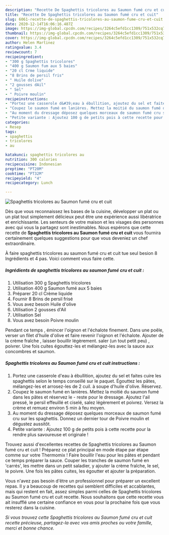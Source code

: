 ```yaml
---
description: "Recette De Spaghettis tricolores au Saumon fumé cru et cuit"
title: "Recette De Spaghettis tricolores au Saumon fumé cru et cuit"
slug: 6061-recette-de-spaghettis-tricolores-au-saumon-fume-cru-et-cuit
date: 2020-12-14T16:06:16.487Z
image: https://img-global.cpcdn.com/recipes/3264c5efd1cc1309/751x532cq70/spaghettis-tricolores-au-saumon-fume-cru-et-cuit-photo-principale-de-la-recette.jpg
thumbnail: https://img-global.cpcdn.com/recipes/3264c5efd1cc1309/751x532cq70/spaghettis-tricolores-au-saumon-fume-cru-et-cuit-photo-principale-de-la-recette.jpg
cover: https://img-global.cpcdn.com/recipes/3264c5efd1cc1309/751x532cq70/spaghettis-tricolores-au-saumon-fume-cru-et-cuit-photo-principale-de-la-recette.jpg
author: Helen Martinez
ratingvalue: 3.4
reviewcount: 7
recipeingredient:
- "300 g Spaghettis tricolores"
- "400 g Saumon fum aux 5 baies"
- "20 cl Crme liquide"
- "8 Brins de persil fris"
- " Huile dolive"
- "2 gousses dAil"
- " Sel"
- " Poivre moulin"
recipeinstructions:
- "Portez une casserole d&#39;eau à ébullition, ajoutez du sel et faites cuire les spaghettis selon le temps conseillé sur le paquet. Égouttez les pâtes, mélangez-les et arrosez-les de 2 cuil. à soupe d&#39;huile d&#39;olive. Réservez."
- "Coupez le saumon fumé en lanières. Mettez la moitié du saumon fumé dans les pâtes et réservez le reste pour le dressage. Ajoutez l&#39;ail pressé, le persil effeuillé et ciselé, salez légèrement et poivrez. Versez la crème et remuez environ 5 min à feu moyen."
- "Au moment du dressage déposez quelques morceaux de saumon fumé cru sur les spaghettis. Donnez un dernier tour de Poivre moulin et dégustez aussitôt."
- "Petite variante : Ajoutez 100 g de petits pois à cette recette pour la rendre plus savoureuse et originale !"
categories:
- Resep
tags:
- spaghettis
- tricolores
- au

katakunci: spaghettis tricolores au 
nutrition: 300 calories
recipecuisine: Indonesian
preptime: "PT20M"
cooktime: "PT32M"
recipeyield: "4"
recipecategory: Lunch

---
```



![Spaghettis tricolores au Saumon fumé cru et cuit](https://img-global.cpcdn.com/recipes/3264c5efd1cc1309/751x532cq70/spaghettis-tricolores-au-saumon-fume-cru-et-cuit-photo-principale-de-la-recette.jpg)

Dès que vous reconnaissez les bases de la cuisine, développer un plat ou un plat tout simplement délicieux peut être une expérience aussi libératrice et enrichissante. Les senteurs de votre maison et les visages des personnes avec qui vous la partagez sont inestimables. Nous espérons que cette recette de <strong> Spaghettis tricolores au Saumon fumé cru et cuit </strong> vous fournira certainement quelques suggestions pour que vous deveniez un chef extraordinaire.

<!--inarticleads1-->

À faire spaghettis tricolores au saumon fumé cru et cuit tue seul besion 8 Ingrédients et 4 pas. Voici comment vous faire cette.

##### Ingrédients de spaghettis tricolores au saumon fumé cru et cuit :

1. Utilisation 300 g Spaghettis tricolores
1. Utilisation 400 g Saumon fumé aux 5 baies
1. Préparer 20 cl Crème liquide
1. Fournir 8 Brins de persil frisé
1. Vous avez besoin  Huile d&#39;olive
1. Utilisation 2 gousses d&#39;Ail
1. Utilisation  Sel
1. Vous avez besoin  Poivre moulin


Pendant ce temps , émincer l&#39;oignon et l&#39;échalote finement. Dans une poêle, verser un filet d&#39;huile d&#39;olive et faire revenir l&#39;oignon et l&#39;échalote. Ajouter de la crème fraîche , laisser bouillir légèrement. saler (un tout petit peu) , poivrer. Une fois cuites égouttez-les et mélangez-les avec la sauce aux concombres et saumon. 

<!--inarticleads2-->

##### Spaghettis tricolores au Saumon fumé cru et cuit instructions :

1. Portez une casserole d&#39;eau à ébullition, ajoutez du sel et faites cuire les spaghettis selon le temps conseillé sur le paquet. Égouttez les pâtes, mélangez-les et arrosez-les de 2 cuil. à soupe d&#39;huile d&#39;olive. Réservez.
1. Coupez le saumon fumé en lanières. Mettez la moitié du saumon fumé dans les pâtes et réservez le - reste pour le dressage. Ajoutez l&#39;ail pressé, le persil effeuillé et ciselé, salez légèrement et poivrez. Versez la crème et remuez environ 5 min à feu moyen.
1. Au moment du dressage déposez quelques morceaux de saumon fumé cru sur les spaghettis. Donnez un dernier tour de Poivre moulin et dégustez aussitôt.
1. Petite variante : Ajoutez 100 g de petits pois à cette recette pour la rendre plus savoureuse et originale !


Trouvez aussi d&#39;excellentes recettes de Spaghettis tricolores au Saumon fumé cru et cuit ! Préparez ce plat principal en mode étape par étape comme sur votre Thermomix ! Faire bouillir l&#39;eau pour les pâtes et pendant ce temps préparer la sauce. Couper les tranches de saumon fumé en &#39;carrés&#39;, les mettre dans un petit saladier, y ajouter la crème fraîche, le sel, le poivre. Une fois les pâtes cuites, les égoutter et ajouter la préparation. 

<!--inarticleads1-->

<p>
Vous n'avez pas besoin d'être un professionnel pour préparer un excellent repas. Il y a beaucoup de recettes qui semblent difficiles et accablantes, mais qui restent en fait, assez simples parmi celles de Spaghettis tricolores au Saumon fumé cru et cuit recette. Nous souhaitons que cette recette vous ait insufflé une certaine confiance en vous pour la prochaine fois que vous resterez dans la cuisine.
</p>

<p>
<i>Si vous trouvez cette Spaghettis tricolores au Saumon fumé cru et cuit recette précieuse, partagez-la avec vos amis proches ou votre famille, merci et bonne chance.</i>
</p>
